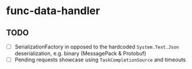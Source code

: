 # func-data-handler

## TODO

- [ ] SerializationFactory in opposed to the hardcoded `System.Text.Json` deserialization, e.g. binary (MessagePack & Protobuf)
- [ ] Pending requests showcase using `TaskCompletionSource` and timeouts
